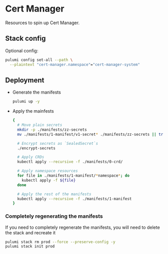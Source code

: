 # Cert Manager

Resources to spin up Cert Manager.

## Stack config

Optional config:

```bash
pulumi config set-all --path \
  --plaintext "cert-manager.namespace"="cert-manager-system"
```

## Deployment

- Generate the manifests

  ```bash
  pulumi up -y
  ```

- Apply the mainfests

  ```bash
  {
    # Move plain secrets
    mkdir -p ./manifests/zz-secrets
    mv ./manifests/1-manifest/v1-secret* ./manifests/zz-secrets || true

    # Encrypt secrets as `SealedSecret`s
    ./encrypt-secrets

    # Apply CRDs
    kubectl apply --recursive -f ./manifests/0-crd/

    # Apply namespace resources
    for file in ./manifests/1-manifest/*namespace*; do
      kubectl apply -f ${file}
    done

    # Apply the rest of the manifests
    kubectl apply --recursive -f ./manifests/1-manifest
  }
  ```

### Completely regenerating the manifests

If you need to completely regenerate the manifests, you will need to delete the
stack and recreate it

```bash
pulumi stack rm prod --force --preserve-config -y
pulumi stack init prod
```
